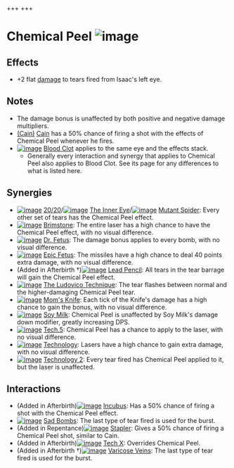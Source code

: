 +++
+++

 # Chemical Peel ![image](/image/Chemical_Peel.png) 

Effects
---------


* +2 flat [damage](/wiki/Damage "Damage") to tears fired from Isaac's left eye.


Notes
-------


* The damage bonus is unaffected by both positive and negative damage multipliers.
* [(Cain)](/wiki/Cain "Cain") [Cain](/wiki/Cain "Cain") has a 50% chance of firing a shot with the effects of Chemical Peel whenever he fires.
* [![image](/image/Blood_Clot.png)](/wiki/Blood_Clot "Blood Clot") [Blood Clot](/wiki/Blood_Clot "Blood Clot") applies to the same eye and the effects stack.
	+ Generally every interaction and synergy that applies to Chemical Peel also applies to Blood Clot. See its page for any differences to what is listed here.


Synergies
-----------


* [![image](/image/20/20.png)](/wiki/20/20 "20/20") [20/20](/wiki/20/20 "20/20")/[![image](/image/The_Inner_Eye.png)](/wiki/The_Inner_Eye "The Inner Eye") [The Inner Eye](/wiki/The_Inner_Eye "The Inner Eye")/[![image](/image/Mutant_Spider.png)](/wiki/Mutant_Spider "Mutant Spider") [Mutant Spider](/wiki/Mutant_Spider "Mutant Spider"): Every other set of tears has the Chemical Peel effect.
* [![image](/image/Brimstone.png)](/wiki/Brimstone "Brimstone") [Brimstone](/wiki/Brimstone "Brimstone"): The entire laser has a high chance to have the Chemical Peel effect, with no visual difference.
* [![image](/image/Dr._Fetus.png)](/wiki/Dr._Fetus "Dr. Fetus") [Dr. Fetus](/wiki/Dr._Fetus "Dr. Fetus"): The damage bonus applies to every bomb, with no visual difference.
* [![image](/image/Epic_Fetus.png)](/wiki/Epic_Fetus "Epic Fetus") [Epic Fetus](/wiki/Epic_Fetus "Epic Fetus"): The missiles have a high chance to deal 40 points extra damage, with no visual difference.
* (Added in Afterbirth †)[![image](/image/Lead_Pencil.png)](/wiki/Lead_Pencil "Lead Pencil") [Lead Pencil](/wiki/Lead_Pencil "Lead Pencil"): All tears in the tear barrage will gain the Chemical Peel effect.
* [![image](/image/The_Ludovico_Technique.png)](/wiki/The_Ludovico_Technique "The Ludovico Technique") [The Ludovico Technique](/wiki/The_Ludovico_Technique "The Ludovico Technique"): The tear flashes between normal and the higher-damaging Chemical Peel tear.
* [![image](/image/Mom%27s_Knife.png)](/wiki/Mom%27s_Knife "Mom's Knife") [Mom's Knife](/wiki/Mom%27s_Knife "Mom's Knife"): Each tick of the Knife's damage has a high chance to gain the bonus, with no visual difference.
* [![image](/image/Soy_Milk.png)](/wiki/Soy_Milk "Soy Milk") [Soy Milk](/wiki/Soy_Milk "Soy Milk"): Chemical Peel is unaffected by Soy Milk's damage down modifier, greatly increasing DPS.
* [![image](/image/Tech.5.png)](/wiki/Tech.5 "Tech.5") [Tech.5](/wiki/Tech.5 "Tech.5"): Chemical Peel has a chance to apply to the laser, with no visual difference.
* [![image](/image/Technology.png)](/wiki/Technology "Technology") [Technology](/wiki/Technology "Technology"): Lasers have a high chance to gain extra damage, with no visual difference.
* [![image](/image/Technology_2.png)](/wiki/Technology_2 "Technology 2") [Technology 2](/wiki/Technology_2 "Technology 2"): Every tear fired has Chemical Peel applied to it, but the laser is unaffected.


Interactions
--------------


* (Added in Afterbirth)[![image](/image/Incubus.png)](/wiki/Incubus "Incubus") [Incubus](/wiki/Incubus "Incubus"): Has a 50% chance of firing a shot with the Chemical Peel effect.
* [![image](/image/Sad_Bombs.png)](/wiki/Sad_Bombs "Sad Bombs") [Sad Bombs](/wiki/Sad_Bombs "Sad Bombs"): The last type of tear fired is used for the burst.
* (Added in Repentance)[![image](/image/Stapler.png)](/wiki/Stapler "Stapler") [Stapler](/wiki/Stapler "Stapler"): Gives a 50% chance of firing a Chemical Peel shot, similar to Cain.
* (Added in Afterbirth)[![image](/image/Tech_X.png)](/wiki/Tech_X "Tech X") [Tech X](/wiki/Tech_X "Tech X"): Overrides Chemical Peel.
* (Added in Afterbirth †)[![image](/image/Varicose_Veins.png)](/wiki/Varicose_Veins "Varicose Veins") [Varicose Veins](/wiki/Varicose_Veins "Varicose Veins"): The last type of tear fired is used for the burst.


